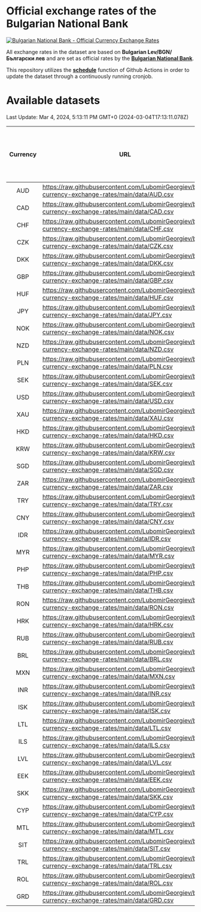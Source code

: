 # Official exchange rates of the Bulgarian National Bank

[![Bulgarian National Bank - Official Currency Exchange Rates](https://github.com/LubomirGeorgiev/bnb-currency-exchange-rates/actions/workflows/update-rates.yml/badge.svg?branch=main)](https://github.com/LubomirGeorgiev/bnb-currency-exchange-rates/actions/workflows/update-rates.yml)

All exchange rates in the dataset are based on **Bulgarian Lev/BGN/Български лев** and are set as official rates by the [**Bulgarian National Bank**](https://www.bnb.bg/Statistics/StExternalSector/StExchangeRates/StERForeignCurrencies/index.htm?toLang=_EN).

This repository utilizes the [**schedule**](https://docs.github.com/en/actions/reference/events-that-trigger-workflows) function of Github Actions in order to update the dataset through a continuously running cronjob.

# Available datasets

<!-- START LINKS (DO NOT EVER FU*ING DELETE THIS COMMENT FOR THE LOVE OF YOUR LIFE!!! IF YOU ARE CURIOS HOW IT WORKS, YOU CAN HAVE A LOOK AT ./src/updateReadme.ts) -->

Last Update: Mar 4, 2024, 5:13:11 PM GMT+0 (2024-03-04T17:13:11.078Z)

| Currency | URL                                                                                             | Number of records | Number of missing days that were filled in |
| :------: | ----------------------------------------------------------------------------------------------- | :---------------: | :----------------------------------------: |
|   AUD    | https://raw.githubusercontent.com/LubomirGeorgiev/bnb-currency-exchange-rates/main/data/AUD.csv |       9154        |                    2831                    |
|   CAD    | https://raw.githubusercontent.com/LubomirGeorgiev/bnb-currency-exchange-rates/main/data/CAD.csv |       9154        |                    2831                    |
|   CHF    | https://raw.githubusercontent.com/LubomirGeorgiev/bnb-currency-exchange-rates/main/data/CHF.csv |       9154        |                    2831                    |
|   CZK    | https://raw.githubusercontent.com/LubomirGeorgiev/bnb-currency-exchange-rates/main/data/CZK.csv |       9154        |                    2831                    |
|   DKK    | https://raw.githubusercontent.com/LubomirGeorgiev/bnb-currency-exchange-rates/main/data/DKK.csv |       9154        |                    2831                    |
|   GBP    | https://raw.githubusercontent.com/LubomirGeorgiev/bnb-currency-exchange-rates/main/data/GBP.csv |       9154        |                    2831                    |
|   HUF    | https://raw.githubusercontent.com/LubomirGeorgiev/bnb-currency-exchange-rates/main/data/HUF.csv |       9154        |                    2831                    |
|   JPY    | https://raw.githubusercontent.com/LubomirGeorgiev/bnb-currency-exchange-rates/main/data/JPY.csv |       9154        |                    2831                    |
|   NOK    | https://raw.githubusercontent.com/LubomirGeorgiev/bnb-currency-exchange-rates/main/data/NOK.csv |       9154        |                    2831                    |
|   NZD    | https://raw.githubusercontent.com/LubomirGeorgiev/bnb-currency-exchange-rates/main/data/NZD.csv |       9154        |                    2831                    |
|   PLN    | https://raw.githubusercontent.com/LubomirGeorgiev/bnb-currency-exchange-rates/main/data/PLN.csv |       9154        |                    2831                    |
|   SEK    | https://raw.githubusercontent.com/LubomirGeorgiev/bnb-currency-exchange-rates/main/data/SEK.csv |       9154        |                    2831                    |
|   USD    | https://raw.githubusercontent.com/LubomirGeorgiev/bnb-currency-exchange-rates/main/data/USD.csv |       9154        |                    2831                    |
|   XAU    | https://raw.githubusercontent.com/LubomirGeorgiev/bnb-currency-exchange-rates/main/data/XAU.csv |       9154        |                    2833                    |
|   HKD    | https://raw.githubusercontent.com/LubomirGeorgiev/bnb-currency-exchange-rates/main/data/HKD.csv |       8854        |                    2742                    |
|   KRW    | https://raw.githubusercontent.com/LubomirGeorgiev/bnb-currency-exchange-rates/main/data/KRW.csv |       8854        |                    2742                    |
|   SGD    | https://raw.githubusercontent.com/LubomirGeorgiev/bnb-currency-exchange-rates/main/data/SGD.csv |       8854        |                    2742                    |
|   ZAR    | https://raw.githubusercontent.com/LubomirGeorgiev/bnb-currency-exchange-rates/main/data/ZAR.csv |       8854        |                    2742                    |
|   TRY    | https://raw.githubusercontent.com/LubomirGeorgiev/bnb-currency-exchange-rates/main/data/TRY.csv |       7334        |                    2270                    |
|   CNY    | https://raw.githubusercontent.com/LubomirGeorgiev/bnb-currency-exchange-rates/main/data/CNY.csv |       7216        |                    2236                    |
|   IDR    | https://raw.githubusercontent.com/LubomirGeorgiev/bnb-currency-exchange-rates/main/data/IDR.csv |       7216        |                    2236                    |
|   MYR    | https://raw.githubusercontent.com/LubomirGeorgiev/bnb-currency-exchange-rates/main/data/MYR.csv |       7216        |                    2236                    |
|   PHP    | https://raw.githubusercontent.com/LubomirGeorgiev/bnb-currency-exchange-rates/main/data/PHP.csv |       7216        |                    2236                    |
|   THB    | https://raw.githubusercontent.com/LubomirGeorgiev/bnb-currency-exchange-rates/main/data/THB.csv |       7216        |                    2236                    |
|   RON    | https://raw.githubusercontent.com/LubomirGeorgiev/bnb-currency-exchange-rates/main/data/RON.csv |       7157        |                    2218                    |
|   HRK    | https://raw.githubusercontent.com/LubomirGeorgiev/bnb-currency-exchange-rates/main/data/HRK.csv |       6791        |                    2103                    |
|   RUB    | https://raw.githubusercontent.com/LubomirGeorgiev/bnb-currency-exchange-rates/main/data/RUB.csv |       6487        |                    2006                    |
|   BRL    | https://raw.githubusercontent.com/LubomirGeorgiev/bnb-currency-exchange-rates/main/data/BRL.csv |       6246        |                    1939                    |
|   MXN    | https://raw.githubusercontent.com/LubomirGeorgiev/bnb-currency-exchange-rates/main/data/MXN.csv |       6246        |                    1939                    |
|   INR    | https://raw.githubusercontent.com/LubomirGeorgiev/bnb-currency-exchange-rates/main/data/INR.csv |       5877        |                    1823                    |
|   ISK    | https://raw.githubusercontent.com/LubomirGeorgiev/bnb-currency-exchange-rates/main/data/ISK.csv |       5789        |                    1796                    |
|   LTL    | https://raw.githubusercontent.com/LubomirGeorgiev/bnb-currency-exchange-rates/main/data/LTL.csv |       5515        |                    1692                    |
|   ILS    | https://raw.githubusercontent.com/LubomirGeorgiev/bnb-currency-exchange-rates/main/data/ILS.csv |       5154        |                    1605                    |
|   LVL    | https://raw.githubusercontent.com/LubomirGeorgiev/bnb-currency-exchange-rates/main/data/LVL.csv |       5154        |                    1582                    |
|   EEK    | https://raw.githubusercontent.com/LubomirGeorgiev/bnb-currency-exchange-rates/main/data/EEK.csv |       3997        |                    1223                    |
|   SKK    | https://raw.githubusercontent.com/LubomirGeorgiev/bnb-currency-exchange-rates/main/data/SKK.csv |       2972        |                    914                     |
|   CYP    | https://raw.githubusercontent.com/LubomirGeorgiev/bnb-currency-exchange-rates/main/data/CYP.csv |       2904        |                    888                     |
|   MTL    | https://raw.githubusercontent.com/LubomirGeorgiev/bnb-currency-exchange-rates/main/data/MTL.csv |       2604        |                    799                     |
|   SIT    | https://raw.githubusercontent.com/LubomirGeorgiev/bnb-currency-exchange-rates/main/data/SIT.csv |       2542        |                    778                     |
|   TRL    | https://raw.githubusercontent.com/LubomirGeorgiev/bnb-currency-exchange-rates/main/data/TRL.csv |       1818        |                    559                     |
|   ROL    | https://raw.githubusercontent.com/LubomirGeorgiev/bnb-currency-exchange-rates/main/data/ROL.csv |       1697        |                    524                     |
|   GRD    | https://raw.githubusercontent.com/LubomirGeorgiev/bnb-currency-exchange-rates/main/data/GRD.csv |        359        |                    107                     |

<!-- END LINKS (DO NOT EVER FU*ING DELETE THIS COMMENT FOR THE LOVE OF YOUR LIFE!!! IF YOU ARE CURIOS HOW IT WORKS, YOU CAN HAVE A LOOK AT ./src/updateReadme.ts) -->
